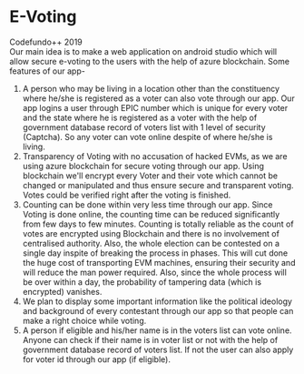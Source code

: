 # E-Voting
Codefundo++ 2019
\
Our main idea is to make a web application on android studio which will allow secure e-voting to the users with the help of azure blockchain.
Some features of our app-
1.	A person who may be living in a location other than the constituency where he/she is registered as a voter can also vote through our app. Our app logins a user through EPIC number which is unique for every voter and the state where he is registered as a voter with the help of government database record of voters list with 1 level of security (Captcha). So any voter can vote online despite of where he/she is living.
2.	Transparency of Voting with no accusation of  hacked EVMs, as we are using azure blockchain for secure voting through our app. Using blockchain we'll encrypt every Voter and their vote which cannot be changed or manipulated and thus ensure secure and transparent voting. Votes could be verified right after the voting is finished.
3.	Counting can be done within very less time through our app.  Since Voting is done online, the counting time can be reduced significantly from few days to few minutes.  Counting is totally reliable as the count of votes are encrypted using Blockchain and there is no involvement of centralised authority.  Also, the whole election can be contested on a single day inspite of breaking the process in phases. This will cut done the huge cost of transporting EVM machines, ensuring their security and will reduce the man power required.
Also, since the whole process will be over within a day, the probability of tampering data (which is encrypted) vanishes.
4.	We plan to display some important information like the political ideology and background of every contestant through our app so that people can make a right choice while voting. 
5.	A person if eligible and his/her name is in the voters list can vote online. Anyone can check if their name is in voter list or not with the help of government database record of voters list.  If not the user can also apply for voter id through our app (if eligible).
